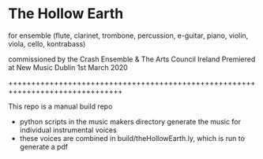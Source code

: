 
The Hollow Earth
===============================================================================

for ensemble 
(flute, clarinet, trombone, percussion, e-guitar, piano, violin, viola, cello,
kontrabass) 

commissioned by the Crash Ensemble & The Arts Council Ireland 
Premiered at New Music Dublin 1st March 2020

+++++++++++++++++++++++++++++++++++++++++++++++++++++++++++++++++++++++++++++++

This repo is a manual build repo
 + python scripts in the music makers directory generate the music for
   individual instrumental voices
 + these voices are combined in build/theHollowEarth.ly, which is run to
   generate a pdf  

